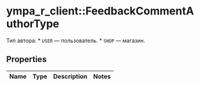 # ympa_r_client::FeedbackCommentAuthorType

Тип автора:  * `USER` — пользователь. * `SHOP` — магазин. 

## Properties
Name | Type | Description | Notes
------------ | ------------- | ------------- | -------------


